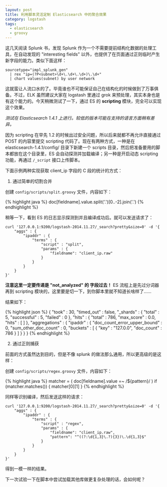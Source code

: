 ```yaml
---
layout: post
title: 利用脚本灵活定制 Elasticsearch 中的聚合效果
category: logstash
tags:
  - elasticsearch
  - groovy
---
```


这几天阅读 Splunk 书，发现 Splunk 作为一个不需要提前结构化数据的处理工具，在自动发现的 "interesting fields" 以外，也提供了在页面通过正则临时产生新字段的能力。类似下面这样：

    sourcetype="impl_splunk_gen"
      | rex "ip=(?P<subnet>\d+\.\d+\.\d+)\.\d+"
      | chart values(subnet) by user network

这就蛮让人流口水的了。毕竟谁也不可能保证自己在结构化的时候做到了万事俱备。不过，ELK 虽然建议大家在 logstash 里通过 grok 来预处理，其实本身也是有这个能力的。今天稍微测试了一下，通过 ES 的 **scripting** 模块，完全可以实现这个效果。

*测试在 Elasticsearch 1.4.1 上进行。较低的版本可能在支持的语言方面稍有差异。*

因为 scripting 在早先 1.2 的时候出过安全问题，所以后来就都不再允许直接通过 POST 的内容里提交 scripting 代码了。现在有两种方式，一种是在 elasticsearch-1.4.1/config/ 目录下新建一个 scripts 目录，然后把准备要用的脚本都放在这个目录里，ES 会自动探测并加载编译；另一种是开启动态 scripting 功能，再通过 `/_script` 接口上传脚本。

下面示例两种实现获取 client_ip 字段的 C 段的统计的方式：

1. 通过简单的切割合并

创建 `config/scripts/split.groovy` 文件，内容如下：

{% highlight java %}
doc[fieldname].value.split('.')[0..-2].join('.')
{% endhighlight %}

稍等一下，看到 ES 的日志显示探测到并且编译成功后。就可以发送请求了：

    curl '127.0.0.1:9200/logstash-2014.11.27/_search?pretty&size=0' -d '{
        "aggs" : {
            "ipaddr" : {
                "terms" : {
                    "script" : "split",
                    "params" : {
                        "fieldname": "client_ip.raw"
                    }
                }
            }
        }
    }'

**注意这里一定要传递是 "not_analyzed" 的 字段过去！** ES 流程上是先过分词器再到 scripting 模块的，这里要是切一下，到你脚本里就不知道长啥样了……

结果如下：

{% highlight json %}
{
  "took" : 30,
  "timed_out" : false,
  "_shards" : {
    "total" : 5,
    "successful" : 5,
    "failed" : 0
  },
  "hits" : {
    "total" : 786,
    "max_score" : 0.0,
    "hits" : [ ]
  },
  "aggregations" : {
    "ipaddr" : {
      "doc_count_error_upper_bound" : 0,
      "sum_other_doc_count" : 0,
      "buckets" : [ {
        "key" : "127.0.0",
        "doc_count" : 786
      } ]
    }
  }
}
{% endhighlight %}

2. 通过正则捕获

前面的方式虽然达到目的，但是不像 splunk 的做法那么通用，所以更高级的是这样：

创建 `config/scripts/regex.groovy` 文件，内容如下：

{% highlight java %}
matcher = ( doc[fieldname].value =~ /${pattern}/ )
if (matcher.matches()) {
    matcher[0][1]
}
{% endhighlight %}

同样等识别编译，然后发送这样的请求：

    curl '127.0.0.1:9200/logstash-2014.11.27/_search?pretty&size=0' -d '{
        "aggs" : {
            "ipaddr" : {
                "terms" : {
                    "script" : "regex",
                    "params" : {
                        "fieldname": "client_ip.raw",
                        "pattern": "^((?:\d{1,3}\.?){3})\.\d{1,3}$"
                    }
                }
            }
        }
    }'

得到一模一样的结果。

下一次试验一下在脚本中尝试加载其他库做更复杂处理的话，会如何呢？
